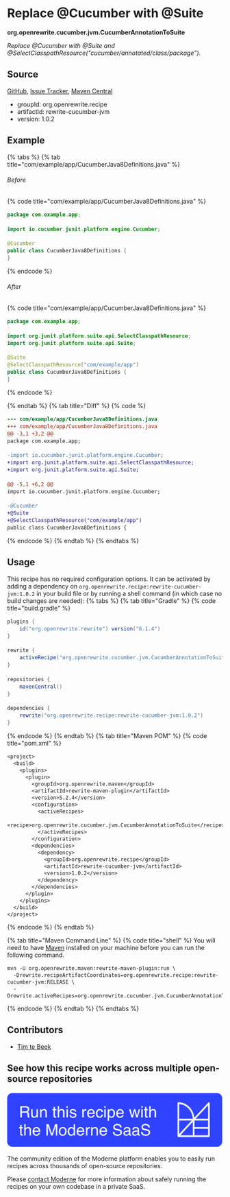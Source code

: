# Replace @Cucumber with @Suite

**org.openrewrite.cucumber.jvm.CucumberAnnotationToSuite**

_Replace @Cucumber with @Suite and @SelectClasspathResource("cucumber/annotated/class/package")._

## Source

[GitHub](https://github.com/openrewrite/rewrite-cucumber-jvm/blob/main/src/main/java/org/openrewrite/cucumber/jvm/CucumberAnnotationToSuite.java), [Issue Tracker](https://github.com/openrewrite/rewrite-cucumber-jvm/issues), [Maven Central](https://central.sonatype.com/artifact/org.openrewrite.recipe/rewrite-cucumber-jvm/1.0.2/jar)

* groupId: org.openrewrite.recipe
* artifactId: rewrite-cucumber-jvm
* version: 1.0.2

## Example


{% tabs %}
{% tab title="com/example/app/CucumberJava8Definitions.java" %}

###### Before
{% code title="com/example/app/CucumberJava8Definitions.java" %}
```java
package com.example.app;

import io.cucumber.junit.platform.engine.Cucumber;

@Cucumber
public class CucumberJava8Definitions {
}
```
{% endcode %}

###### After
{% code title="com/example/app/CucumberJava8Definitions.java" %}
```java
package com.example.app;

import org.junit.platform.suite.api.SelectClasspathResource;
import org.junit.platform.suite.api.Suite;

@Suite
@SelectClasspathResource("com/example/app")
public class CucumberJava8Definitions {
}
```
{% endcode %}

{% endtab %}
{% tab title="Diff" %}
{% code %}
```diff
--- com/example/app/CucumberJava8Definitions.java
+++ com/example/app/CucumberJava8Definitions.java
@@ -3,1 +3,2 @@
package com.example.app;

-import io.cucumber.junit.platform.engine.Cucumber;
+import org.junit.platform.suite.api.SelectClasspathResource;
+import org.junit.platform.suite.api.Suite;

@@ -5,1 +6,2 @@
import io.cucumber.junit.platform.engine.Cucumber;

-@Cucumber
+@Suite
+@SelectClasspathResource("com/example/app")
public class CucumberJava8Definitions {
```
{% endcode %}
{% endtab %}
{% endtabs %}


## Usage

This recipe has no required configuration options. It can be activated by adding a dependency on `org.openrewrite.recipe:rewrite-cucumber-jvm:1.0.2` in your build file or by running a shell command (in which case no build changes are needed): 
{% tabs %}
{% tab title="Gradle" %}
{% code title="build.gradle" %}
```groovy
plugins {
    id("org.openrewrite.rewrite") version("6.1.4")
}

rewrite {
    activeRecipe("org.openrewrite.cucumber.jvm.CucumberAnnotationToSuite")
}

repositories {
    mavenCentral()
}

dependencies {
    rewrite("org.openrewrite.recipe:rewrite-cucumber-jvm:1.0.2")
}
```
{% endcode %}
{% endtab %}
{% tab title="Maven POM" %}
{% code title="pom.xml" %}
```markup
<project>
  <build>
    <plugins>
      <plugin>
        <groupId>org.openrewrite.maven</groupId>
        <artifactId>rewrite-maven-plugin</artifactId>
        <version>5.2.4</version>
        <configuration>
          <activeRecipes>
            <recipe>org.openrewrite.cucumber.jvm.CucumberAnnotationToSuite</recipe>
          </activeRecipes>
        </configuration>
        <dependencies>
          <dependency>
            <groupId>org.openrewrite.recipe</groupId>
            <artifactId>rewrite-cucumber-jvm</artifactId>
            <version>1.0.2</version>
          </dependency>
        </dependencies>
      </plugin>
    </plugins>
  </build>
</project>
```
{% endcode %}
{% endtab %}

{% tab title="Maven Command Line" %}
{% code title="shell" %}
You will need to have [Maven](https://maven.apache.org/download.cgi) installed on your machine before you can run the following command.

```shell
mvn -U org.openrewrite.maven:rewrite-maven-plugin:run \
  -Drewrite.recipeArtifactCoordinates=org.openrewrite.recipe:rewrite-cucumber-jvm:RELEASE \
  -Drewrite.activeRecipes=org.openrewrite.cucumber.jvm.CucumberAnnotationToSuite
```
{% endcode %}
{% endtab %}
{% endtabs %}

## Contributors
* [Tim te Beek](timtebeek@gmail.com)


## See how this recipe works across multiple open-source repositories

[![Moderne Link Image](/.gitbook/assets/ModerneRecipeButton.png)](https://app.moderne.io/recipes/org.openrewrite.cucumber.jvm.CucumberAnnotationToSuite)

The community edition of the Moderne platform enables you to easily run recipes across thousands of open-source repositories.

Please [contact Moderne](https://moderne.io/product) for more information about safely running the recipes on your own codebase in a private SaaS.
